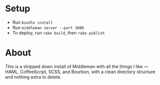 # Setup
* Run `bundle install`
* Run `middleman server --port 3000`
* To deploy, run `rake build`, then `rake publish`

# About
This is a stripped down install of Middleman with all the things I like — HAML, CoffeeScript, SCSS, and Bourbon, with a clean directory structure and nothing extra to delete.
